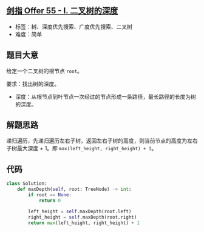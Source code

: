 ## [剑指 Offer 55 - I. 二叉树的深度](https://leetcode-cn.com/problems/er-cha-shu-de-shen-du-lcof/)

- 标签：树、深度优先搜索、广度优先搜索、二叉树
- 难度：简单

## 题目大意

给定一个二叉树的根节点 `root`。

要求：找出树的深度。

- 深度：从根节点到叶节点一次经过的节点形成一条路径，最长路径的长度为树的深度。

## 解题思路

递归遍历，先递归遍历左右子树，返回左右子树的高度，则当前节点的高度为左右子树最大深度 + 1。即 `max(left_height, right_height) + 1`。

## 代码

```Python
class Solution:
    def maxDepth(self, root: TreeNode) -> int:
        if root == None:
            return 0

        left_height = self.maxDepth(root.left)
        right_height = self.maxDepth(root.right)
        return max(left_height, right_height) + 1
```

